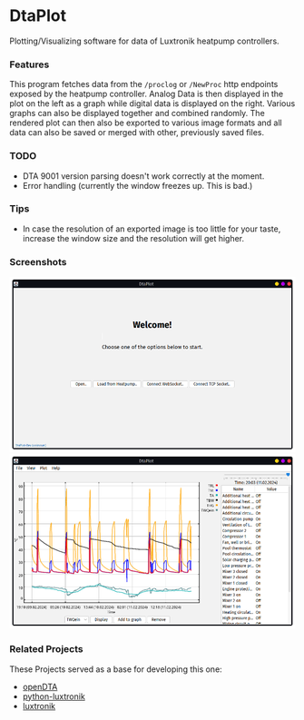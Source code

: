 # DtaPlot

Plotting/Visualizing software for data of 
Luxtronik heatpump controllers.

### Features

This program fetches data from the `/proclog` or `/NewProc` http endpoints
exposed by the heatpump controller.
Analog Data is then displayed in the plot on the left as a graph
while digital data is displayed on the right. Various
graphs can also be displayed together and combined randomly.
The rendered plot can then also be exported to various image
formats and all data can also be saved or merged with other,
previously saved files.

### TODO

- DTA 9001 version parsing doesn't work correctly at the moment.
- Error handling (currently the window freezes up. This is bad.)

### Tips

- In case the resolution of an exported image is too little
for your taste, increase the window size and the resolution will get
higher.

### Screenshots

![Screenshot of the Welcome Page](assets/welcome.png)
![Screenshot of displayed graphs](assets/graphs.png)

### Related Projects

These Projects served as a base for developing this one:

- [openDTA](https://sourceforge.net/projects/opendta/)
- [python-luxtronik](https://github.com/Bouni/python-luxtronik/)
- [luxtronik](https://github.com/Bouni/luxtronik)
